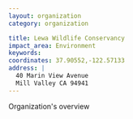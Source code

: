 ```yaml
---
layout: organization
category: organization

title: Lewa Wildlife Conservancy
impact_area: Environment
keywords: 
coordinates: 37.90552,-122.57133
address: |
  40 Marin View Avenue
  Mill Valley CA 94941
---
```

Organization's overview
